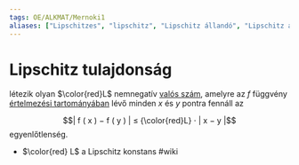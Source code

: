 ```yaml
---
tags: OE/ALKMAT/Mernoki1 
aliases: ["Lipschitzes", "lipschitz", "Lipschitz állandó", "Lipschitz állandója"]
---
```

# Lipschitz tulajdonság
létezik olyan $\color{red}L$ nemnegatív [valós szám](https://hu.wikipedia.org/wiki/Val%C3%B3s_sz%C3%A1mok "Valós számok"), amelyre az $f$ függvény [értelmezési tartományában](https://hu.wikipedia.org/wiki/F%C3%BCggv%C3%A9ny_(matematika)#Értelmezési_tartomány "Függvény (matematika)") lévő minden $x$ és $y$ pontra fennáll az

$$| f ( x ) − f ( y ) | ≤ {\color{red}L} ⋅ | x − y |$$
egyenlőtlenség.

- $\color{red} L$ a Lipschitz konstans
#wiki